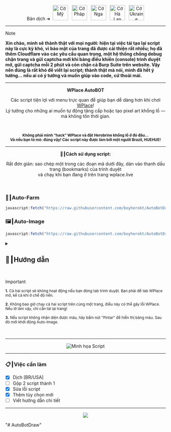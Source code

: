 <p align="center">
  Bản dịch ➜&nbsp;
    <a href="EN.md"><img src="https://flagcdn.com/256x192/us.png" width="48" alt="Cờ Mỹ"></a>
  &nbsp;
    <a href="FR.md"><img src="https://flagcdn.com/256x192/fr.png" width="48" alt="Cờ Pháp"></a>
  &nbsp;
    <a href="RU.md"><img src="https://flagcdn.com/256x192/ru.png" width="48" alt="Cờ Nga"></a>
  &nbsp;
    <a href="NL.md"><img src="https://flagcdn.com/256x192/nl.png" width="48" alt="Cờ Hà Lan"></a>
  &nbsp;
    <a href="UK.md"><img src="https://flagcdn.com/256x192/ua.png" width="48" alt="Cờ Ukraine"></a>
</p>

---

> [!NOTE]
> **Xin chào, mình sẽ thành thật với mọi người: hiện tại việc tái tạo lại script này là cực kỳ khó, vì bảo mật của trang đã được cải thiện rất nhiều; họ đã thêm Cloudflare vào các yêu cầu quan trọng, một hệ thống chống debug chặn trang và gửi captcha mới khi bảng điều khiển (console) trình duyệt mở, gửi captcha mỗi 2 phút và còn chặn cả Burp Suite trên website. Vậy nên đúng là rất khó để viết lại script; thành thật mà nói, mình đã hết ý tưởng… nếu ai có ý tưởng và muốn giúp vào code, cứ thoải mái.**

---

<p align="center"><strong>WPlace AutoBOT</strong></p>

<p align="center">
  Các script tiện lợi với menu trực quan để giúp bạn dễ dàng hơn khi chơi <a href="https://wplace.live" target="_blank">WPlace</a>!<br>
  Lý tưởng cho những ai muốn tự động tăng cấp hoặc tạo pixel art khổng lồ — mà không tốn thời gian.
</p>

<br>

<p align="center">
  <sub><strong>Không phải mình “hack” WPlace và đặt Herobrine khổng lồ ở đó đâu…<br>
  Và nếu bạn tò mò: đúng vậy! Các script này được làm bởi một người Brazil, HUEHUE!</strong></sub>
</p>

---

<p align="center"><strong>🚀┃Cách sử dụng script:</strong></p>

<p align="center">
  Rất đơn giản: sao chép một trong các đoạn mã dưới đây, dán vào thanh dấu trang (bookmarks) của trình duyệt<br>
  và chạy khi bạn đang ở trên trang wplace.live
</p>

<br>

### 🎯┃Auto-Farm

```js
javascript:fetch("https://raw.githubusercontent.com/boyherokt/AutoBotDraw/refs/heads/main/Auto-Farm.js").then(t=>t.text()).then(eval);
```

### 🖼️┃Auto-Image

```js
javascript:fetch("https://raw.githubusercontent.com/boyherokt/AutoBotDraw/refs/heads/main/Auto-Image.js").then(t=>t.text()).then(eval);
```

<details>
  <summary><h2>📖┃Hướng dẫn</h2></summary>

---

![Phần 1](https://i.imgur.com/wpo8kbW.png)

---

![Phần 2](https://i.imgur.com/wv5gP2t.png)

---

![Phần 3](https://i.imgur.com/SgyvFQU.png)

</details>


<br>

> [!IMPORTANT]
> <p><sub><strong>1.</strong> Cả hai script sẽ không hoạt động nếu bạn đóng tab trình duyệt. Bạn phải để tab WPlace mở, kể cả khi ở chế độ nền.</sub></p>
> <p><sub><strong>2.</strong> Không bao giờ chạy cả hai script trên cùng một trang, điều này có thể gây lỗi WPlace. Nếu lỡ làm vậy, chỉ cần tải lại trang!</sub></p>
> <p><sub><strong>3.</strong> Nếu script không nhận diện được màu, hãy bấm nút "Pintar" để hiển thị bảng màu. Sau đó mới khởi động Auto-Image.</sub></p>

<br>

---

<p align="center">
  <img src="https://i.imgur.com/VbHh9jI.png" alt="Minh họa Script"/>
</p>

---

### 📋┃Việc cần làm

- [x] Dịch [BR/USA]  
- [ ] Gộp 2 script thành 1  
- [x] Sửa lỗi script  
- [x] Thêm tùy chọn mới  
- [ ] Viết hướng dẫn chi tiết

---

<p align="center">
  <a href="#"><img src="https://komarev.com/ghpvc/?username=WPlace-AutoBOT&style=for-the-badge&label=Lượt xem:&color=gray"/></a>
</p>

"# AutoBotDraw"

